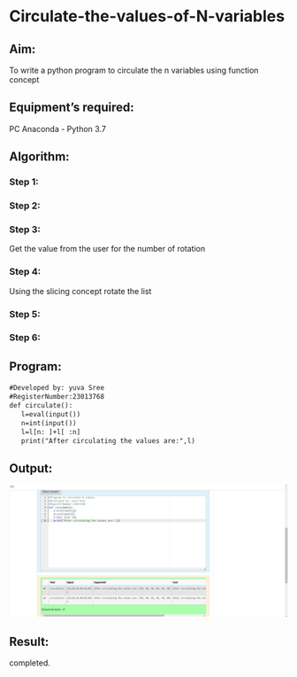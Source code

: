 # Circulate-the-values-of-N-variables
## Aim:
To write a python program to circulate the n variables using function concept
## Equipment’s required:
PC
Anaconda - Python 3.7
## Algorithm: 
### Step 1: 
### Step 2: 
### Step 3: 
Get the value from the user for the number of rotation
### Step 4: 
Using the slicing concept rotate the list

### Step 5: 
### Step 6: 
## Program:
```
#Developed by: yuva Sree
#RegisterNumber:23013768
def circulate():
   l=eval(input())
   n=int(input())
   l=l[n: ]+l[ :n]
   print("After circulating the values are:",l)
```
## Output:
![output](cir.png.png)

## Result:
completed.